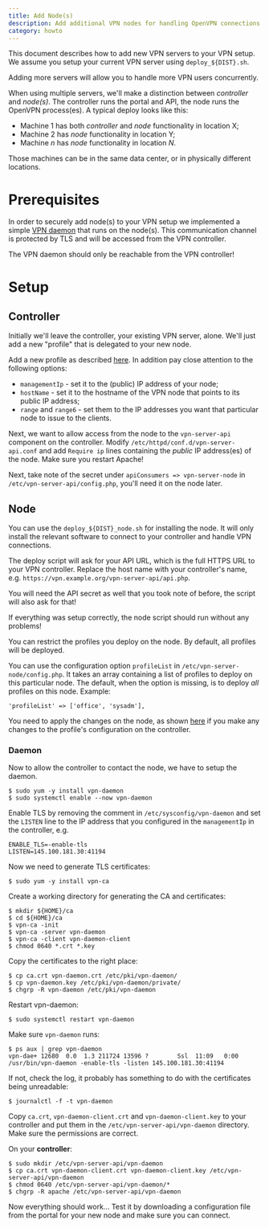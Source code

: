 ```yaml
---
title: Add Node(s)
description: Add additional VPN nodes for handling OpenVPN connections
category: howto
---
```


This document describes how to add new VPN servers to your VPN setup. We 
assume you setup your current VPN server using `deploy_${DIST}.sh`.

Adding more servers will allow you to handle more VPN users concurrently.

When using multiple servers, we'll make a distinction between _controller_ and
_node(s)_. The controller runs the portal and API, the node runs the OpenVPN 
process(es). A typical deploy looks like this:

* Machine 1 has both _controller_ and _node_ functionality in location X;
* Machine 2 has _node_ functionality in location Y;
* Machine _n_ has _node_ functionality in location _N_.

Those machines can be in the same data center, or in physically different 
locations.

# Prerequisites

In order to securely add node(s) to your VPN setup we implemented a simple 
[VPN daemon](https://github.com/letsconnectvpn/vpn-daemon) that runs on the 
node(s). This communication channel is protected by TLS and will be accessed
from the VPN controller.

The VPN daemon should only be reachable from the VPN controller!

# Setup

## Controller

Initially we'll leave the controller, your existing VPN server, alone. We'll 
just add a new "profile" that is delegated to your new node.

Add a new profile as described [here](MULTI_PROFILE.md). In addition pay close
attention to the following options:

* `managementIp` - set it to the (public) IP address of your node;
* `hostName` - set it to the hostname of the VPN node that points to its 
  public IP address;
* `range` and `range6` - set them to the IP addresses you want that particular 
  node to issue to the clients.

Next, we want to allow access from the node to the `vpn-server-api` component 
on the controller. Modify `/etc/httpd/conf.d/vpn-server-api.conf` and add 
`Require ip` lines containing the _public_ IP address(es) of the node. Make 
sure you restart Apache!

Next, take note of the secret under `apiConsumers => vpn-server-node` in 
`/etc/vpn-server-api/config.php`, you'll need it on the node
later.

## Node

You can use the `deploy_${DIST}_node.sh` for installing the node. It will only
install the relevant software to connect to your controller and handle VPN 
connections.

The deploy script will ask for your API URL, which is the full HTTPS URL to 
your VPN controller. Replace the host name with your controller's name, e.g. 
`https://vpn.example.org/vpn-server-api/api.php`.

You will need the API secret as well that you took note of before, the script
will also ask for that!

If everything was setup correctly, the node script should run without any 
problems!

You can restrict the profiles you deploy on the node. By default, all profiles
will be deployed. 

You can use the configuration option `profileList` in 
`/etc/vpn-server-node/config.php`. It takes an array containing a list of 
profiles to deploy on this particular node. The default, when the option is 
missing, is to deploy _all_ profiles on this node. Example:

    'profileList' => ['office', 'sysadm'],

You need to apply the changes on the node, as shown 
[here](PROFILE_CONFIG.md#apply-changes) if you make any changes to the 
profile's configuration on the controller.

### Daemon 

Now to allow the controller to contact the node, we have to setup the daemon.

    $ sudo yum -y install vpn-daemon
    $ sudo systemctl enable --now vpn-daemon

Enable TLS by removing the comment in `/etc/sysconfig/vpn-daemon` and set the
`LISTEN` line to the IP address that you configured in the `managementIp` in
the controller, e.g.

    ENABLE_TLS=-enable-tls
    LISTEN=145.100.181.30:41194

Now we need to generate TLS certificates:

    $ sudo yum -y install vpn-ca

Create a working directory for generating the CA and certificates:

    $ mkdir ${HOME}/ca
    $ cd ${HOME}/ca
    $ vpn-ca -init
    $ vpn-ca -server vpn-daemon
    $ vpn-ca -client vpn-daemon-client
    $ chmod 0640 *.crt *.key

Copy the certificates to the right place:

    $ cp ca.crt vpn-daemon.crt /etc/pki/vpn-daemon/
    $ cp vpn-daemon.key /etc/pki/vpn-daemon/private/
    $ chgrp -R vpn-daemon /etc/pki/vpn-daemon

Restart vpn-daemon:

    $ sudo systemctl restart vpn-daemon

Make sure `vpn-daemon` runs:

    $ ps aux | grep vpn-daemon
    vpn-dae+ 12680  0.0  1.3 211724 13596 ?        Ssl  11:09   0:00 /usr/bin/vpn-daemon -enable-tls -listen 145.100.181.30:41194

If not, check the log, it probably has something to do with the certificates 
being unreadable:

    $ journalctl -f -t vpn-daemon

Copy `ca.crt`, `vpn-daemon-client.crt` and `vpn-daemon-client.key` to your 
controller and put them in the `/etc/vpn-server-api/vpn-daemon` directory. 
Make sure the permissions are correct.

On your **controller**: 
    
    $ sudo mkdir /etc/vpn-server-api/vpn-daemon
    $ cp ca.crt vpn-daemon-client.crt vpn-daemon-client.key /etc/vpn-server-api/vpn-daemon
    $ chmod 0640 /etc/vpn-server-api/vpn-daemon/*
    $ chgrp -R apache /etc/vpn-server-api/vpn-daemon

Now everything should work... Test it by downloading a configuration file from
the portal for your new node and make sure you can connect.
